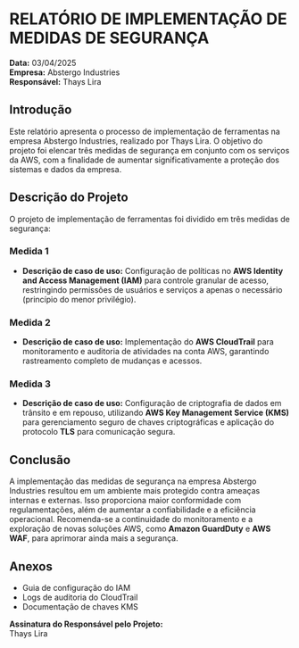 # RELATÓRIO DE IMPLEMENTAÇÃO DE MEDIDAS DE SEGURANÇA

**Data:** 03/04/2025  
**Empresa:** Abstergo Industries  
**Responsável:** Thays Lira  

## Introdução

Este relatório apresenta o processo de implementação de ferramentas na empresa Abstergo Industries, realizado por Thays Lira. O objetivo do projeto foi elencar três medidas de segurança em conjunto com os serviços da AWS, com a finalidade de aumentar significativamente a proteção dos sistemas e dados da empresa.

## Descrição do Projeto

O projeto de implementação de ferramentas foi dividido em três medidas de segurança:

### Medida 1

- **Descrição de caso de uso:** Configuração de políticas no **AWS Identity and Access Management (IAM)** para controle granular de acesso, restringindo permissões de usuários e serviços a apenas o necessário (princípio do menor privilégio).

### Medida 2

- **Descrição de caso de uso:** Implementação do **AWS CloudTrail** para monitoramento e auditoria de atividades na conta AWS, garantindo rastreamento completo de mudanças e acessos.

### Medida 3

- **Descrição de caso de uso:** Configuração de criptografia de dados em trânsito e em repouso, utilizando **AWS Key Management Service (KMS)** para gerenciamento seguro de chaves criptográficas e aplicação do protocolo **TLS** para comunicação segura.

## Conclusão

A implementação das medidas de segurança na empresa Abstergo Industries resultou em um ambiente mais protegido contra ameaças internas e externas. Isso proporciona maior conformidade com regulamentações, além de aumentar a confiabilidade e a eficiência operacional. Recomenda-se a continuidade do monitoramento e a exploração de novas soluções AWS, como **Amazon GuardDuty** e **AWS WAF**, para aprimorar ainda mais a segurança.

## Anexos

- Guia de configuração do IAM  
- Logs de auditoria do CloudTrail  
- Documentação de chaves KMS  

**Assinatura do Responsável pelo Projeto:**  
Thays Lira
